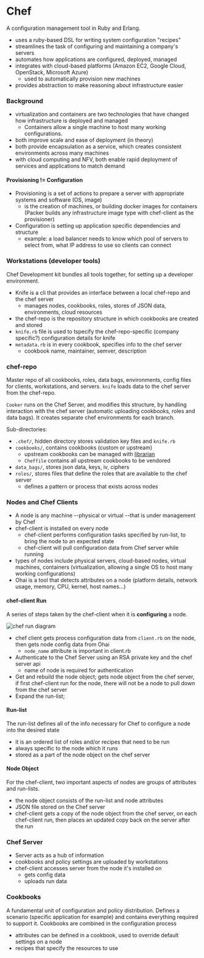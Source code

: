 # Chef
A configuration management tool in Ruby and Erlang. 
- uses a ruby-based DSL for writing system configuration "recipes"
- streamlines the task of configuring and maintaining a company's servers 
- automates how applications are configured, deployed, managed
- integrates with cloud-based platforms (Amazon EC2, Google Cloud, OpenStack, Microsoft Azure)
  - used to automatically provision new machines 
- provides abstraction to make reasoning about infrastructure easier

### Background
- virtualization and containers are two technologies that have changed how infrastructure is deployed and managed
  - Containers allow a single machine to host many working configurations.
- both improve scale and ease of deployment (in theory)
- both provide encapsulation as a service, which creates consistent environments across many machines
- with cloud computing and NFV, both enable rapid deployment of services and applications to match demand

#### Provisioning != Configuration
- Provisioning is a set of actions to prepare a server with appropriate systems and software (OS, image)
  - is the creation of machines, or building docker images for containers (Packer builds any infrastructure image type with chef-client as the provisioner)  
- Configuration is setting up application specific dependencies and structure
  - example: a load balancer needs to know which pool of servers to select from, what IP address to use so clients can connect
 
### Workstations (developer tools)
Chef Development kit bundles all tools together, for setting up a developer environment.
- Knife is a cli that provides an interface between a local chef-repo and the chef server
  - manages nodes, cookbooks, roles, stores of JSON data, environments, cloud resources
- the chef-repo is the repository structure in which cookbooks are created and stored
- `knife.rb` file is used to tspecify the chef-repo-specific (company specific?) configuration details for knife
- `metadata.rb` is in every cookbook, specifies info to the chef server
  - cookbook name, maintainer, semver, description

### chef-repo
Master repo of all cookbooks, roles, data bags, environments, config files for clients, workstations, and servers. `knife` loads data to the chef server from the chef-repo. 

`Cooker` runs on the Chef Server, and modifies this structure, by handling interaction with the chef server (automatic uploading cookbooks, roles and data bags). It creates separate chef environments for each branch.

Sub-directories:
- `.chef/`, hidden directory stores validation key files and `knife.rb`
- `cookbooks/`, contains cookbooks (custom or upstream)
  - upstream cookbooks can be managed with [librarian](https://github.com/applicationsonline/librarian-chef)
  - `Cheffile` contains all upstream cookbooks to be vendored 
- `data_bags/`, stores json data, keys, iv, ciphers
- `roles/`, stores files that define the roles that are available to the chef server
  - defines a pattern or process that exists across nodes

### Nodes and Chef Clients
- A node is any machine --physical or virtual --that is under management by Chef
- chef-client is installed on every node
  - chef-client performs configuration tasks specified by run-list, to bring the node to an expected state
  - chef-client will pull configuration data from Chef server while running
- types of nodes include physical servers, cloud-based nodes, virtual machines, containers (virtualization, allowing a single OS to host many working configurations)
- Ohai is a tool that detects attributes on a node (platform details, network usage, memory, CPU, kernel, host names...)

#### chef-client Run
A series of steps taken by the chef-client when it is **configuring** a node.

![chef run diagram](https://docs.chef.io/_images/chef_run.png)

- chef client gets process configuration data from `client.rb` on the node, then gets node config data from Ohai
  - `node_name` attribute is important in client.rb
- Authenticate to the Chef Server using an RSA private key and the chef server api
  - name of node is required for authentication
- Get and rebuild the node object; gets node object from the chef server, if first chef-client run for the node, there will not be a node to pull down from the chef server 
- Expand the run-list; 

#### Run-list 
The run-list defines all of the info necessary for Chef to configure a node into the desired state
- it is an ordered list of roles and/or recipes that need to be run
- always specific to the node which it runs
- stored as a part of the node object on the chef server

#### Node Object
For the chef-client, two important aspects of nodes are groups of attributes and run-lists. 
- the node object consists of the run-list and node attributes
- JSON file stored on the Chef server 
- chef-client gets a copy of the node object from the chef server, on each chef-client run, then places an updated copy back on the server after the run

### Chef Server
- Server acts as a hub of information
- cookbooks and policy settings are uploaded by workstations
- chef-client accesses server from the node it's installed on
  - gets config data
  - uploads run data

### Cookbooks
A fundamental unit of configuration and policy distribution. Defines a scenario (specific application for example) and contains everything required to support it. Cookbooks are combined in the configuration process
- attributes can be defined in a cookbook, used to override default settings on a node
- recipes that specify the resources to use 
